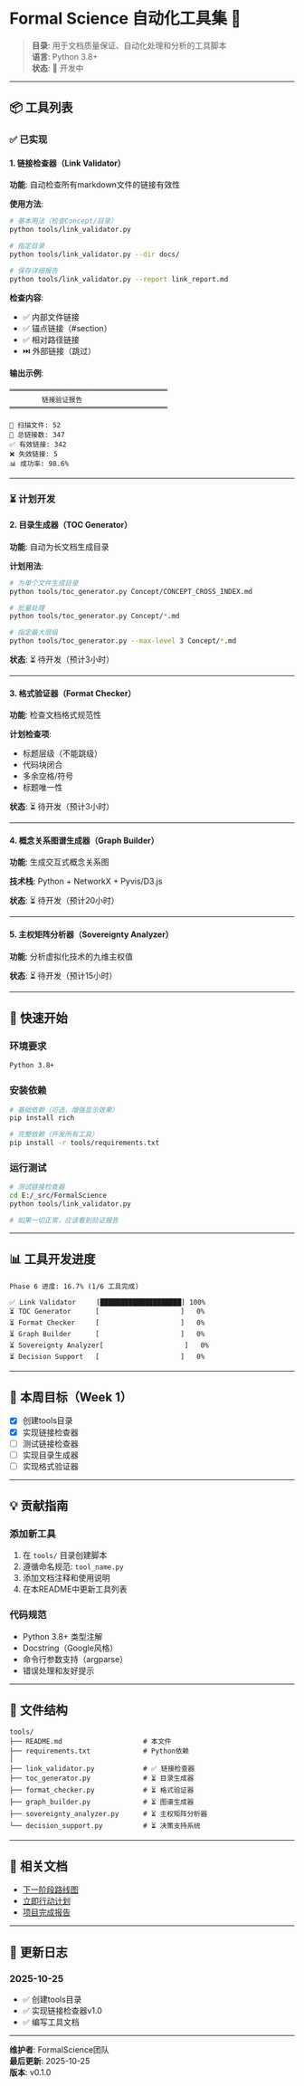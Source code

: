 # Formal Science 自动化工具集 🔧

> **目录**: 用于文档质量保证、自动化处理和分析的工具脚本  
> **语言**: Python 3.8+  
> **状态**: 🚀 开发中

---

## 📦 工具列表

### ✅ 已实现

#### 1. 链接检查器（Link Validator）

**功能**: 自动检查所有markdown文件的链接有效性

**使用方法**:

```bash
# 基本用法（检查Concept/目录）
python tools/link_validator.py

# 指定目录
python tools/link_validator.py --dir docs/

# 保存详细报告
python tools/link_validator.py --report link_report.md
```

**检查内容**:

- ✅ 内部文件链接
- ✅ 锚点链接（#section）
- ✅ 相对路径链接
- ⏭️  外部链接（跳过）

**输出示例**:

```text
═══════════════════════════════════════
        链接验证报告           
═══════════════════════════════════════

📁 扫描文件: 52
🔗 总链接数: 347
✅ 有效链接: 342
❌ 失效链接: 5
📊 成功率: 98.6%
```

---

### ⏳ 计划开发

#### 2. 目录生成器（TOC Generator）

**功能**: 自动为长文档生成目录

**计划用法**:

```bash
# 为单个文件生成目录
python tools/toc_generator.py Concept/CONCEPT_CROSS_INDEX.md

# 批量处理
python tools/toc_generator.py Concept/*.md

# 指定最大层级
python tools/toc_generator.py --max-level 3 Concept/*.md
```

**状态**: ⏳ 待开发（预计3小时）

---

#### 3. 格式验证器（Format Checker）

**功能**: 检查文档格式规范性

**计划检查项**:

- 标题层级（不能跳级）
- 代码块闭合
- 多余空格/符号
- 标题唯一性

**状态**: ⏳ 待开发（预计3小时）

---

#### 4. 概念关系图谱生成器（Graph Builder）

**功能**: 生成交互式概念关系图

**技术栈**: Python + NetworkX + Pyvis/D3.js

**状态**: ⏳ 待开发（预计20小时）

---

#### 5. 主权矩阵分析器（Sovereignty Analyzer）

**功能**: 分析虚拟化技术的九维主权值

**状态**: ⏳ 待开发（预计15小时）

---

## 🚀 快速开始

### 环境要求

```bash
Python 3.8+
```

### 安装依赖

```bash
# 基础依赖（可选，增强显示效果）
pip install rich

# 完整依赖（开发所有工具）
pip install -r tools/requirements.txt
```

### 运行测试

```bash
# 测试链接检查器
cd E:/_src/FormalScience
python tools/link_validator.py

# 如果一切正常，应该看到验证报告
```

---

## 📊 工具开发进度

```text
Phase 6 进度: 16.7% (1/6 工具完成)

✅ Link Validator     [████████████████████] 100%
⏳ TOC Generator      [                    ]   0%
⏳ Format Checker     [                    ]   0%
⏳ Graph Builder      [                    ]   0%
⏳ Sovereignty Analyzer[                    ]   0%
⏳ Decision Support   [                    ]   0%
```

---

## 🎯 本周目标（Week 1）

- [x] 创建tools目录
- [x] 实现链接检查器
- [ ] 测试链接检查器
- [ ] 实现目录生成器
- [ ] 实现格式验证器

---

## 💡 贡献指南

### 添加新工具

1. 在 `tools/` 目录创建脚本
2. 遵循命名规范: `tool_name.py`
3. 添加文档注释和使用说明
4. 在本README中更新工具列表

### 代码规范

- Python 3.8+ 类型注解
- Docstring（Google风格）
- 命令行参数支持（argparse）
- 错误处理和友好提示

---

## 📄 文件结构

```text
tools/
├── README.md                    # 本文件
├── requirements.txt             # Python依赖
│
├── link_validator.py            # ✅ 链接检查器
├── toc_generator.py             # ⏳ 目录生成器
├── format_checker.py            # ⏳ 格式验证器
├── graph_builder.py             # ⏳ 图谱生成器
├── sovereignty_analyzer.py      # ⏳ 主权矩阵分析器
└── decision_support.py          # ⏳ 决策支持系统
```

---

## 🔗 相关文档

- [下一阶段路线图](../Concept/NEXT_PHASE_ROADMAP_2025-10.md)
- [立即行动计划](../Concept/IMMEDIATE_ACTION_PLAN.md)
- [项目完成报告](../Concept/PROJECT_FINAL_SUMMARY.md)

---

## 📝 更新日志

### 2025-10-25

- ✅ 创建tools目录
- ✅ 实现链接检查器v1.0
- ✅ 编写工具文档

---

**维护者**: FormalScience团队  
**最后更新**: 2025-10-25  
**版本**: v0.1.0
